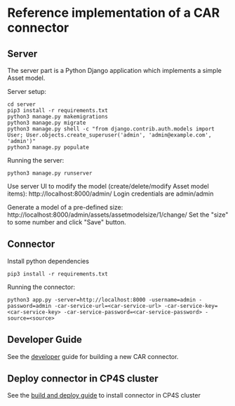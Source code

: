 # Reference implementation of a CAR connector

## Server

The server part is a Python Django application which implements a simple Asset model.

Server setup:

```
cd server
pip3 install -r requirements.txt
python3 manage.py makemigrations
python3 manage.py migrate
python3 manage.py shell -c "from django.contrib.auth.models import User; User.objects.create_superuser('admin', 'admin@example.com', 'admin')"
python3 manage.py populate
```


Running the server:

```
python3 manage.py runserver
```

Use server UI to modify the model (create/delete/modify Asset model items): http://localhost:8000/admin/
Login credentials are admin/admin

Generate a model of a pre-defined size: http://localhost:8000/admin/assets/assetmodelsize/1/change/
Set the "size" to some number and click "Save" button.


## Connector

Install python dependencies
```
pip3 install -r requirements.txt
```

Running the connector:
```
python3 app.py -server=http://localhost:8000 -username=admin -password=admin -car-service-url=<car-service-url> -car-service-key=<car-service-key> -car-service-password=<car-service-password> -source=<source>

```

## Developer Guide

See the [developer](https://github.com/IBM/cp4s-car-connectors/blob/develop/guide-build-connectors.md) guide for building a new CAR connector.

## Deploy connector in CP4S cluster

See the [build and deploy guide](https://github.com/IBM/cp4s-car-connectors/blob/develop/deployment/README.md) to install connector in CP4S cluster
